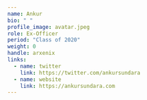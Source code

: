 ```yaml
---
name: Ankur
bio: " "
profile_image: avatar.jpeg
role: Ex-Officer
period: "Class of 2020"
weight: 0
handle: arxenix
links:
  - name: twitter
    link: https://twitter.com/ankursundara
  - name: website
    link: https://ankursundara.com
---
```

